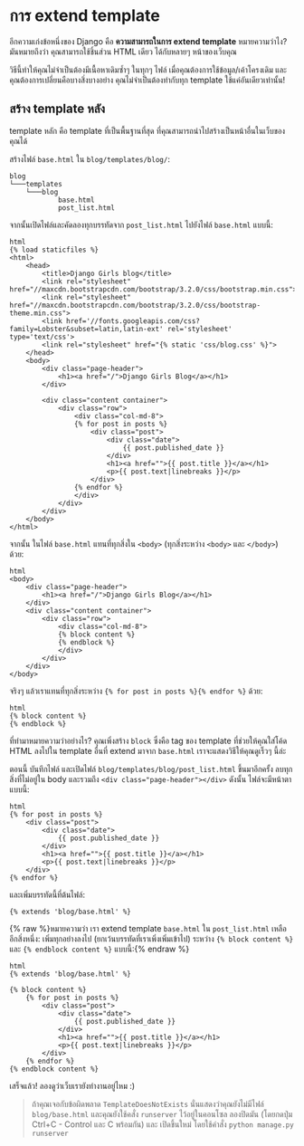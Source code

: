 # การ extend template

อีกความเก่งข้อหนึ่งของ Django คือ **ความสามารถในการ extend template** หมายความว่าไง? มันหมายถึงว่า คุณสามารถใช้ชิ้นส่วน HTML เดียว ได้กับหลายๆ หน้าของเว็บคุณ

วิธีนี้ทำให้คุณไม่จำเป็นต้องมีเนื้อหาเดิมซ้ำๆ ในทุกๆ ไฟล์ เมื่อคุณต้องการใช้ข้อมูล/เค้าโครงเดิม และคุณต้องการเปลี่ยนคือบางสิ่งบางอย่าง คุณไม่จำเป็นต้องทำกับทุก template ใช้แค่อันเดียวเท่านั้น!

## สร้าง template หลัง

template หลัก คือ template ที่เป็นพื้นฐานที่สุด ที่คุณสามารถนำไปสร้างเป็นหน้าอื่นในเว็บของคุณได้

สร้างไฟล์ `base.html` ใน `blog/templates/blog/`:

    blog
    └───templates
        └───blog
                base.html
                post_list.html
    

จากนั้นเปิดไฟล์และคัดลองทุกบรรทัดจาก `post_list.html` ไปยังไฟล์ `base.html` แบบนี้:

    html
    {% load staticfiles %}
    <html>
        <head>
            <title>Django Girls blog</title>
            <link rel="stylesheet" href="//maxcdn.bootstrapcdn.com/bootstrap/3.2.0/css/bootstrap.min.css">
            <link rel="stylesheet" href="//maxcdn.bootstrapcdn.com/bootstrap/3.2.0/css/bootstrap-theme.min.css">
            <link href='//fonts.googleapis.com/css?family=Lobster&subset=latin,latin-ext' rel='stylesheet' type='text/css'>
            <link rel="stylesheet" href="{% static 'css/blog.css' %}">
        </head>
        <body>
            <div class="page-header">
                <h1><a href="/">Django Girls Blog</a></h1>
            </div>
    
            <div class="content container">
                <div class="row">
                    <div class="col-md-8">
                    {% for post in posts %}
                        <div class="post">
                            <div class="date">
                                {{ post.published_date }}
                            </div>
                            <h1><a href="">{{ post.title }}</a></h1>
                            <p>{{ post.text|linebreaks }}</p>
                        </div>
                    {% endfor %}
                    </div>
                </div>
            </div>
        </body>
    </html>
    

จากนั้น ในไฟล์ `base.html` แทนที่ทุกสิ่งใน `<body>` (ทุกสิ่งระหว่าง `<body>` และ `</body>`) ด้วย:

    html
    <body>
        <div class="page-header">
            <h1><a href="/">Django Girls Blog</a></h1>
        </div>
        <div class="content container">
            <div class="row">
                <div class="col-md-8">
                {% block content %}
                {% endblock %}
                </div>
            </div>
        </div>
    </body>
    

จริงๆ แล้วเราแทนที่ทุกสิ่งระหว่าง `{% for post in posts %}{% endfor %}` ด้วย:

    html
    {% block content %}
    {% endblock %}
    

ที่ทำมาหมายความว่าอย่างไร? คุณเพิ่งสร้าง `block` ซึ่งคือ tag ของ template ที่ช่วยให้คุณใส่โค้ด HTML ลงไปใน template อื่นที่ extend มาจาก `base.html` เราจะแสดงวิธีให้คุณดูเร็วๆ นี้ล่ะ

ตอนนี้ บันทึกไฟล์ และเปิดไฟล์ `blog/templates/blog/post_list.html` ขึ้นมาอีกครั้ง ลบทุกสิ่งที่ไม่อยู่ใน body และรวมถึง `<div class="page-header"></div>` ดังนั้น ไฟล์จะมีหน้าตาแบบนี้:

    html
    {% for post in posts %}
        <div class="post">
            <div class="date">
                {{ post.published_date }}
            </div>
            <h1><a href="">{{ post.title }}</a></h1>
            <p>{{ post.text|linebreaks }}</p>
        </div>
    {% endfor %}
    

และเพิ่มบรรทัดนี้ที่ต้นไฟล์:

    {% extends 'blog/base.html' %}
    

{% raw %}หมายความว่า เรา extend template `base.html` ใน `post_list.html` เหลืออีกสิ่งหนึ่ง: เพิ่มทุกอย่างลงไป (ยกเว้นบรรทัดที่เราเพิ่งเพิ่มเข้าไป) ระหว่าง `{% block content %}` และ `{% endblock content %}` แบบนี้:{% endraw %}

    html
    {% extends 'blog/base.html' %}
    
    {% block content %}
        {% for post in posts %}
            <div class="post">
                <div class="date">
                    {{ post.published_date }}
                </div>
                <h1><a href="">{{ post.title }}</a></h1>
                <p>{{ post.text|linebreaks }}</p>
            </div>
        {% endfor %}
    {% endblock content %}
    

เสร็จแล้ว! ลองดูว่าเว็บเรายังทำงานอยู่ไหม :)

> ถ้าคุณเจอกับข้อผิดพลาด `TemplateDoesNotExists` นั่นแสดงว่าคุณยังไม่มีไฟล์ `blog/base.html` และคุณยังใช้คสั่ง `runserver` ไว้อยู่ในคอนโซล ลองปิดมัน (โดยกดปุ่ม Ctrl+C - Control และ C พร้อมกัน) และ เปิดขึ้นใหม่ โดยใช้คำสั่ง `python manage.py runserver`